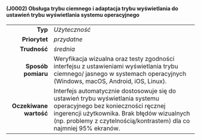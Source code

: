 #### (J0002) Obsługa trybu ciemnego i adaptacja trybu wyświetlania do ustawień trybu wyświetlania systemu operacyjnego

|                   |                                                                                                                         |
| ----------------: | :---------------------------------------------------------------------------------------------------------------------- |
| **Typ** | *Użyteczność* |
| **Priorytet** | *przydatne* |
| **Trudność** | *średnia* |
| **Sposób pomiaru** | Weryfikacja wizualna oraz testy zgodności interfejsu z ustawieniami wyświetlania trybu ciemnego/ jasnego w systemach operacyjnych (Windows, macOS, Android, iOS, Linux). |
| **Oczekiwane wartość** | Interfejs automatycznie dostosowuje się do ustawień trybu wyświetlania systemu operacyjnego bez konieczności ręcznej ingerencji użytkownika. Brak błędów wizualnych (np. problemy z czytelnością/kontrastem) dla co najmniej 95% ekranów. |
